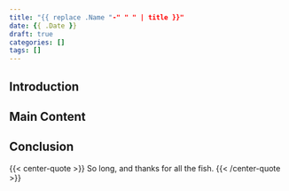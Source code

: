 ```yaml
---
title: "{{ replace .Name "-" " " | title }}"
date: {{ .Date }}
draft: true
categories: []
tags: []
---
```


## Introduction

<!-- Write the introduction here -->

## Main Content

<!-- Write the main content here -->

## Conclusion

<!-- Write the conclusion here -->


{{< center-quote >}}
So long, and thanks for all the fish.
{{< /center-quote >}}
